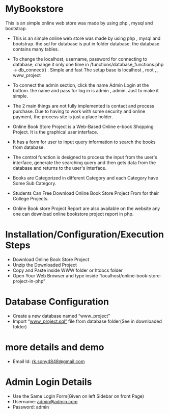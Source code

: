 # MyBookstore
This is an simple online web store was made by using php , mysql and bootstrap.

- This is an simple online web store was made by using php , mysql and bootstrap. the sql for database is put in folder database. the database contains many tables.

- To change the localhost, username, password for connecting to database, change it only one time in /functions/database_functions.php -> db_connect() . Simple and fast The setup base is localhost , root , , www_project

- To connect the admin section, click the name Admin Login at the bottom. the name and pass for log in is admin , admin. Just to make it simple.

- The 2 main things are not fully implemented is contact and process purchase. Due to having to work with some security and online payment, the process site is just a place holder.

- Online Book Store Project is a Web-Based Online e-book Shopping Project. It is the graphical user interface.

- It has a form for user to input query information to search the books from database.

- The control function is designed to process the input from the user's interface, generate the searching query and then gets data from the database and returns to the user's interface.

- Books are Categorized in different Category and each Category have Some Sub Category.

- Students Can Free Download Online Book Store Project From for their College Projects.

- Online Book store Project Report are also available on the website  any one can download online bookstore project report in php.

# Installation/Configuration/Execution Steps
  - Download Online Book Store Project
  - Unzip the Downloaded Project
  - Copy and Paste inside WWW folder or htdocs folder
  - Open Your Web Browser and type inside “localhost/online-book-store-project-in-php”

# Database Configuration
  - Create a new database named “www_project”
  - Import “www_project.sql” file from database folder(See in downloaded folder)

# more details and demo
  - Email Id: rk.sony4848@gmail.com

# Admin Login Details
  - Use the Same Login Form(Given on left Sidebar on front Page)
  - Username: admin@admin.com
  - Password: admin
